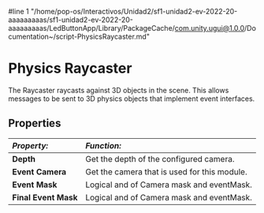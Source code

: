 #line 1 "/home/pop-os/Interactivos/Unidad2/sf1-unidad2-ev-2022-20-aaaaaaaaas/sf1-unidad2-ev-2022-20-aaaaaaaaas/LedButtonApp/Library/PackageCache/com.unity.ugui@1.0.0/Documentation~/script-PhysicsRaycaster.md"
# Physics Raycaster

The Raycaster raycasts against 3D objects in the scene. This allows messages to be sent to 3D physics objects that implement event interfaces.

## Properties

|**_Property:_** |**_Function:_** |
|:---|:---|
|__Depth__ | Get the depth of the configured camera. |
|__Event Camera__ | Get the camera that is used for this module. |
|__Event Mask__ | Logical and of Camera mask and eventMask. |
|__Final Event Mask__ | Logical and of Camera mask and eventMask. |

